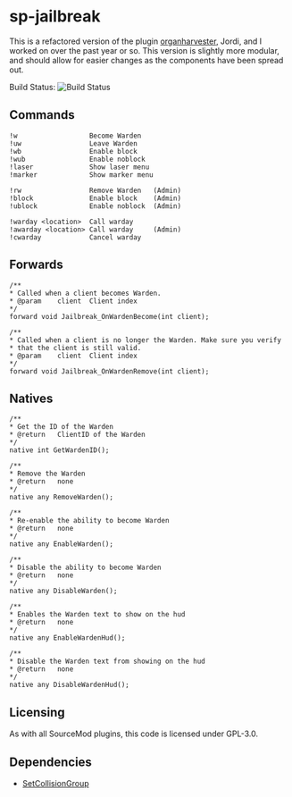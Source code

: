 # sp-jailbreak
This is a refactored version of the plugin [organharvester](https://github.com/destoer), Jordi, and I worked on over the past year or so. This version is slightly more modular, and should allow for easier changes as the components have been spread out.

Build Status: ![Build Status](https://www.travis-ci.com/ashort96/sp-jailbreak.svg?branch=main)

## Commands
```
!w                  Become Warden
!uw                 Leave Warden
!wb                 Enable block
!wub                Enable noblock
!laser              Show laser menu
!marker             Show marker menu

!rw                 Remove Warden   (Admin)
!block              Enable block    (Admin)
!ublock             Enable noblock  (Admin)

!warday <location>  Call warday
!awarday <location> Call warday     (Admin)
!cwarday            Cancel warday
```

## Forwards
```sp
/**
* Called when a client becomes Warden.
* @param    client  Client index
*/
forward void Jailbreak_OnWardenBecome(int client);

/**
* Called when a client is no longer the Warden. Make sure you verify
* that the client is still valid.
* @param    client  Client index
*/
forward void Jailbreak_OnWardenRemove(int client);
```

## Natives
```sp
/**
* Get the ID of the Warden
* @return   ClientID of the Warden
*/
native int GetWardenID();

/**
* Remove the Warden
* @return   none
*/
native any RemoveWarden();

/**
* Re-enable the ability to become Warden
* @return   none
*/
native any EnableWarden();

/**
* Disable the ability to become Warden
* @return   none
*/
native any DisableWarden();

/**
* Enables the Warden text to show on the hud
* @return   none
*/
native any EnableWardenHud();

/**
* Disable the Warden text from showing on the hud
* @return   none
*/
native any DisableWardenHud();
```

## Licensing
As with all SourceMod plugins, this code is licensed under GPL-3.0.

## Dependencies
* [SetCollisionGroup](https://github.com/ashort96/SetCollisionGroup)